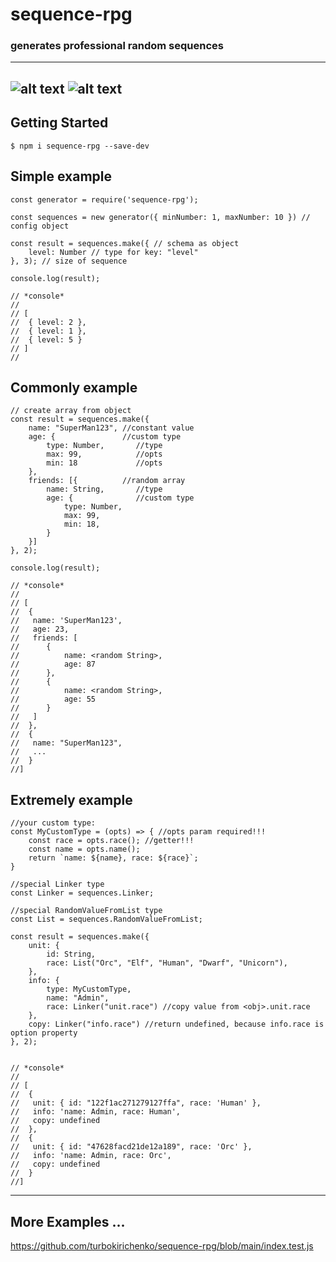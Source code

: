 # sequence-rpg
### generates professional random sequences
---
![alt text](https://img.shields.io/github/package-json/v/turbokirichenko/sequence-rpg?style=for-the-badge)
![alt text](https://img.shields.io/github/repo-size/turbokirichenko/sequence-rpg?style=for-the-badge)
---
## Getting Started
```
$ npm i sequence-rpg --save-dev

```
## Simple example
```
const generator = require('sequence-rpg');

const sequences = new generator({ minNumber: 1, maxNumber: 10 }) // config object

const result = sequences.make({ // schema as object
	level: Number // type for key: "level"
}, 3); // size of sequence

console.log(result);

// *console*
//
// [
//	{ level: 2 },
//	{ level: 1 },
//	{ level: 5 }
// ]
//
```

## Commonly example
```
// create array from object
const result = sequences.make({ 
	name: "SuperMan123", //constant value
	age: { 				 //custom type
		type: Number,    	//type
		max: 99, 	 	 	//opts
		min: 18  		 	//opts
	},
	friends: [{ 		 //random array
		name: String, 		//type
		age: {				//custom type
			type: Number,
			max: 99,
			min: 18,
		}
	}]
}, 2); 

console.log(result);

// *console*
//
// [
//	{
//	 name: 'SuperMan123',
//	 age: 23,
//	 friends: [
//		{
//			name: <random String>,
//			age: 87
//		},
//		{
//			name: <random String>,
//			age: 55
//		}
//	 ]
//  },
//  {
//   name: "SuperMan123",
//   ...
//  }
//]
```

## Extremely example
```
//your custom type:
const MyCustomType = (opts) => { //opts param required!!!
	const race = opts.race(); //getter!!!
	const name = opts.name();
	return `name: ${name}, race: ${race}`;
}

//special Linker type
const Linker = sequences.Linker;

//special RandomValueFromList type
const List = sequences.RandomValueFromList;

const result = sequences.make({ 
	unit: {
		id: String,
		race: List("Orc", "Elf", "Human", "Dwarf", "Unicorn"),
	},
	info: {
		type: MyCustomType,
		name: "Admin",
		race: Linker("unit.race") //copy value from <obj>.unit.race
	},
	copy: Linker("info.race") //return undefined, because info.race is option property
}, 2); 


// *console*
//
// [
//	{
//	 unit: { id: "122f1ac271279127ffa", race: 'Human' },
//	 info: 'name: Admin, race: Human',
//   copy: undefined
//	},
//  {
//	 unit: { id: "47628facd21de12a189", race: 'Orc' },
//	 info: 'name: Admin, race: Orc',
//   copy: undefined
//	}
//]
```
---

## More Examples ...

https://github.com/turbokirichenko/sequence-rpg/blob/main/index.test.js

